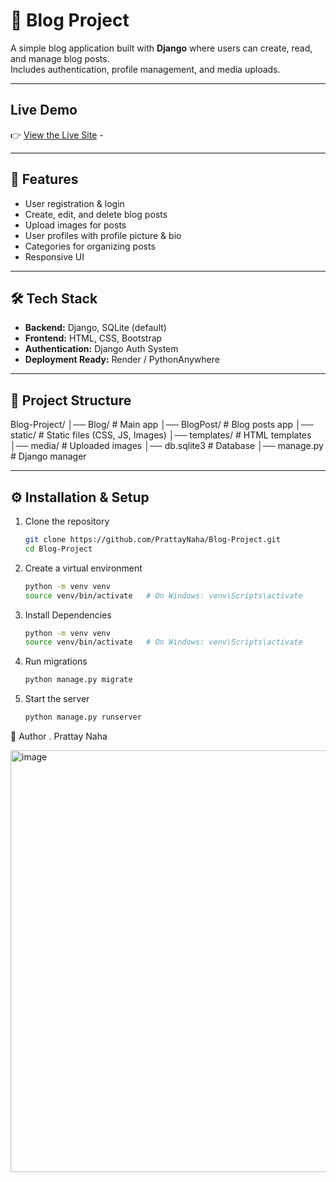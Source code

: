 # 📰 Blog Project

A simple blog application built with **Django** where users can create, read, and manage blog posts.  
Includes authentication, profile management, and media uploads.

---

## Live Demo  
👉 [View the Live Site](https://blog-project-1-eoy1.onrender.com)  -

---

## 🚀 Features
- User registration & login
- Create, edit, and delete blog posts
- Upload images for posts
- User profiles with profile picture & bio
- Categories for organizing posts
- Responsive UI

---

## 🛠️ Tech Stack
- **Backend:** Django, SQLite (default)
- **Frontend:** HTML, CSS, Bootstrap
- **Authentication:** Django Auth System
- **Deployment Ready:** Render / PythonAnywhere


---

## 📂 Project Structure


Blog-Project/
│── Blog/ # Main app
│── BlogPost/ # Blog posts app
│── static/ # Static files (CSS, JS, Images)
│── templates/ # HTML templates
│── media/ # Uploaded images
│── db.sqlite3 # Database
│── manage.py # Django manager


---

## ⚙️ Installation & Setup

1. Clone the repository
   ```bash
   git clone https://github.com/PrattayNaha/Blog-Project.git
   cd Blog-Project
2. Create a virtual environment
   ```bash
   python -m venv venv
   source venv/bin/activate   # On Windows: venv\Scripts\activate
3. Install Dependencies
   ```bash
   python -m venv venv
   source venv/bin/activate   # On Windows: venv\Scripts\activate
4. Run migrations
   ```bash
   python manage.py migrate
5. Start the server
   ```bash
   python manage.py runserver

👤 Author
   . Prattay Naha

<img width="1339" height="675" alt="image" src="https://github.com/user-attachments/assets/db68413b-a546-4454-b8c6-e889db3c3198" />

